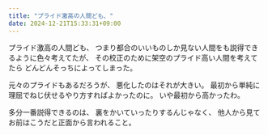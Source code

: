 ```yaml
---
title: "プライド激高の人間ども、"
date: 2024-12-21T15:33:31+09:00
---
```

プライド激高の人間ども、
つまり都合のいいものしか見ない人間をも説得できるように色々考えてたが、
その校正のために架空のプライド高い人間を考えてたら
どんどんそっちによってしまった。

元々のプライドもあるだろうが、
悪化したのはそれが大きい。
最初から単純に理屈でねじ伏せるやり方すればよかったのに。
いや最初から高かったわ。

多分一番説得できるのは、
裏をかいていったりするんじゃなく、
他人から見てお前はこうだと正面から言われること。
